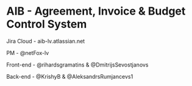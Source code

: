 # AIB - Agreement, Invoice & Budget Control System

Jira Cloud - aib-lv.atlassian.net

PM - @netFox-lv 

Front-end - @rihardsgramatins & @DmitrijsSevostjanovs

Back-end - @KrishyB & @AleksandrsRumjancevs1
